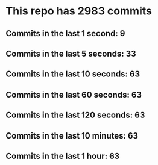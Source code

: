 # This repo has 2983 commits

## Commits in the last 1 second: 9
## Commits in the last 5 seconds: 33
## Commits in the last 10 seconds: 63
## Commits in the last 60 seconds: 63
## Commits in the last 120 seconds: 63
## Commits in the last 10 minutes: 63
## Commits in the last 1 hour: 63

